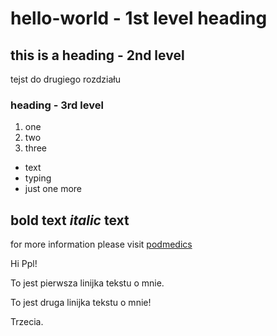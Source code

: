 # hello-world - 1st level heading

## this is a heading - 2nd level
tejst do drugiego rozdziału
### heading - 3rd level

1. one
2. two
3. three

- text
- typing
- just one more

**bold** text
*italic* text
------------------------------------
for more information please visit [podmedics](http://podemdics.heroku.com "the new site")

Hi Ppl!

To jest pierwsza linijka tekstu o mnie.

To jest druga linijka tekstu o mnie!

Trzecia.

